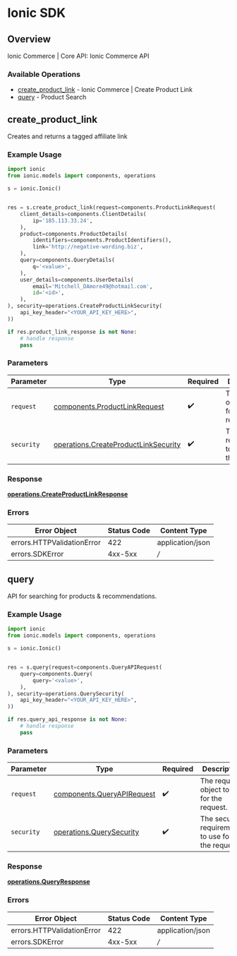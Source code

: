 # Ionic SDK


## Overview

Ionic Commerce | Core API: Ionic Commerce API

### Available Operations

* [create_product_link](#create_product_link) - Ionic Commerce | Create Product Link
* [query](#query) - Product Search

## create_product_link

Creates and returns a tagged affiliate link

### Example Usage

```python
import ionic
from ionic.models import components, operations

s = ionic.Ionic()


res = s.create_product_link(request=components.ProductLinkRequest(
    client_details=components.ClientDetails(
        ip='185.113.33.24',
    ),
    product=components.ProductDetails(
        identifiers=components.ProductIdentifiers(),
        link='http://negative-wording.biz',
    ),
    query=components.QueryDetails(
        q='<value>',
    ),
    user_details=components.UserDetails(
        email='Mitchell_DAmore49@hotmail.com',
        id='<id>',
    ),
), security=operations.CreateProductLinkSecurity(
    api_key_header="<YOUR_API_KEY_HERE>",
))

if res.product_link_response is not None:
    # handle response
    pass

```

### Parameters

| Parameter                                                                                    | Type                                                                                         | Required                                                                                     | Description                                                                                  |
| -------------------------------------------------------------------------------------------- | -------------------------------------------------------------------------------------------- | -------------------------------------------------------------------------------------------- | -------------------------------------------------------------------------------------------- |
| `request`                                                                                    | [components.ProductLinkRequest](../../models/components/productlinkrequest.md)               | :heavy_check_mark:                                                                           | The request object to use for the request.                                                   |
| `security`                                                                                   | [operations.CreateProductLinkSecurity](../../models/operations/createproductlinksecurity.md) | :heavy_check_mark:                                                                           | The security requirements to use for the request.                                            |


### Response

**[operations.CreateProductLinkResponse](../../models/operations/createproductlinkresponse.md)**
### Errors

| Error Object               | Status Code                | Content Type               |
| -------------------------- | -------------------------- | -------------------------- |
| errors.HTTPValidationError | 422                        | application/json           |
| errors.SDKError            | 4xx-5xx                    | */*                        |

## query

API for searching for products & recommendations.

### Example Usage

```python
import ionic
from ionic.models import components, operations

s = ionic.Ionic()


res = s.query(request=components.QueryAPIRequest(
    query=components.Query(
        query='<value>',
    ),
), security=operations.QuerySecurity(
    api_key_header="<YOUR_API_KEY_HERE>",
))

if res.query_api_response is not None:
    # handle response
    pass

```

### Parameters

| Parameter                                                                | Type                                                                     | Required                                                                 | Description                                                              |
| ------------------------------------------------------------------------ | ------------------------------------------------------------------------ | ------------------------------------------------------------------------ | ------------------------------------------------------------------------ |
| `request`                                                                | [components.QueryAPIRequest](../../models/components/queryapirequest.md) | :heavy_check_mark:                                                       | The request object to use for the request.                               |
| `security`                                                               | [operations.QuerySecurity](../../models/operations/querysecurity.md)     | :heavy_check_mark:                                                       | The security requirements to use for the request.                        |


### Response

**[operations.QueryResponse](../../models/operations/queryresponse.md)**
### Errors

| Error Object               | Status Code                | Content Type               |
| -------------------------- | -------------------------- | -------------------------- |
| errors.HTTPValidationError | 422                        | application/json           |
| errors.SDKError            | 4xx-5xx                    | */*                        |
